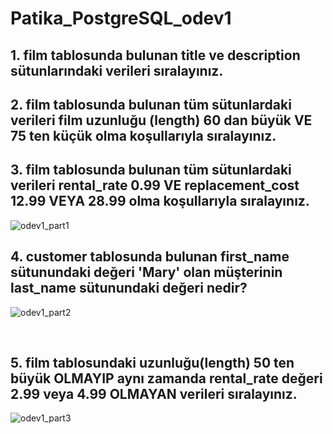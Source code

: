 # Patika_PostgreSQL_odev1

## 1. film tablosunda bulunan title ve description sütunlarındaki verileri sıralayınız.
## 2. film tablosunda bulunan tüm sütunlardaki verileri film uzunluğu (length) 60 dan büyük VE 75 ten küçük olma koşullarıyla sıralayınız.
## 3. film tablosunda bulunan tüm sütunlardaki verileri rental_rate 0.99 VE replacement_cost 12.99 VEYA 28.99 olma koşullarıyla sıralayınız. <br> 
![odev1_part1](https://user-images.githubusercontent.com/36984017/228911023-47bc675d-f251-4194-8ce5-aa570bfade49.png)
<br>

## 4. customer tablosunda bulunan first_name sütunundaki değeri 'Mary' olan müşterinin last_name sütunundaki değeri nedir?<br>

![odev1_part2](https://user-images.githubusercontent.com/36984017/228911234-5c87603c-1260-4ead-b051-9302dbae4203.png)

<br>

##  5. film tablosundaki uzunluğu(length) 50 ten büyük OLMAYIP aynı zamanda rental_rate değeri 2.99 veya 4.99 OLMAYAN verileri sıralayınız.

![odev1_part3](https://user-images.githubusercontent.com/36984017/228918394-78a6c297-29a9-4265-8df7-dd37d0ce2c25.png)
